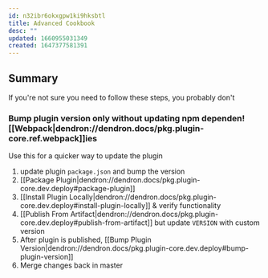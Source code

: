 ```yaml
---
id: n32ibr6okxgpw1ki9hksbtl
title: Advanced Cookbook
desc: ""
updated: 1660955031349
created: 1647377581391
---
```


## Summary

If you're not sure you need to follow these steps, you probably don't

### Bump plugin version only without updating npm dependen![[Webpack|dendron://dendron.docs/pkg.plugin-core.ref.webpack]]ies

Use this for a quicker way to update the plugin

1. update plugin `package.json` and bump the version
1. [[Package Plugin|dendron://dendron.docs/pkg.plugin-core.dev.deploy#package-plugin]]
1. [[Install Plugin Locally|dendron://dendron.docs/pkg.plugin-core.dev.deploy#install-plugin-locally]] & verify functionality
1. [[Publish From Artifact|dendron://dendron.docs/pkg.plugin-core.dev.deploy#publish-from-artifact]] but update `VERSION` with custom version
1. After plugin is published, [[Bump Plugin Version|dendron://dendron.docs/pkg.plugin-core.dev.deploy#bump-plugin-version]]
1. Merge changes back in master
